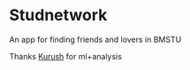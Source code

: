 # Studnetwork

An app for finding friends and lovers in BMSTU

Thanks [Kurush](gitlab.com/Kurush) for ml+analysis

